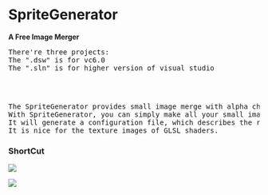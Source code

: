 <h1> SpriteGenerator </h1>

<p><b>A Free Image Merger</b></p>

<pre>There're three projects:
The ".dsw" is for vc6.0
The ".sln" is for higher version of visual studio

</pre><br>
<p><pre>The SpriteGenerator provides small image merge with alpha channel.
With SpriteGenerator, you can simply make all your small images in a big one.
It will generate a configuration file, which describes the relative positions of the small images.
It is nice for the texture images of GLSL shaders.
</pre></p>

<h3> ShortCut </h3>
<p><img src="https://raw.github.com/wysaid/SpriteGenerator/master/shortcut1.jpg"></p>
<p><img src="https://raw.github.com/wysaid/SpriteGenerator/master/shortcut2.jpg"></p>